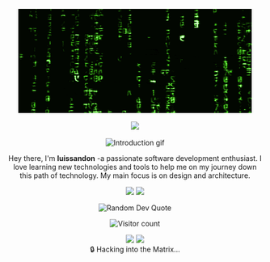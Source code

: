 <!-- Header -->
<p align="center">
    <img src="https://raw.githubusercontent.com/luissandon/luissandon/51505633029541e020fc6d2fc8bc05df43914700/Banner.gif">
</p>


<!-- Badges -->
<p align="center">
    <img src="https://img.shields.io/badge/Python-%23111111.svg?&style=for-the-badge&logo=python&logoColor=white">
</p>

<!-- Introduction -->
<p align="center">
    <img src="https://raw.githubusercontent.com/MrShadowDev/MrShadowDev/main/introduction.gif" alt="Introduction gif">
</p>
<p align="center">
    Hey there, I'm <b>luissandon</b> -a passionate software development enthusiast. I love learning new technologies and tools to help me on my journey down this path of technology. My main focus is on design and architecture.
</p>

<!-- GitHub Stats -->
<p align="center">
    <img src="https://github-readme-stats.vercel.app/api?username=luissandon&theme=radical&show_icons=true&count_private=true">
    <img src= "https://github-readme-stats.vercel.app/api/top-langs/?username=luissandon&theme=radical&layout=compact">
</p>

<!-- Random Quote -->
<p align="center">
    <img src="https://quotes-github-readme.vercel.app/api?type=horizontal&theme=dark&layout=default&font=IBM+Plex+Mono&color=orange&height=100" alt="Random Dev Quote">
</p>

<!-- Visitor Counter -->
<p align="center">
    <img src="https://profile-counter.glitch.me/{luissandon}/count.svg" alt="Visitor count">
</p>

<!-- Contact Information -->
<p align="center">
    <a href="mailto:luissandon76@gmail.com"><img src="https://img.shields.io/badge/Email-luissandon76@gmail.com-000000?style=for-the-badge&logo=gmail&logoColor=white"></a>
    <a href="https://www.instagram.com/lsanndon/"><img src="https://img.shields.io/badge/Instagram-lsanndon-000000?style=for-the-badge&logo=instagram&logoColor=white"></a>
    <br>
    🔒 Hacking into the Matrix...
</p>
    
